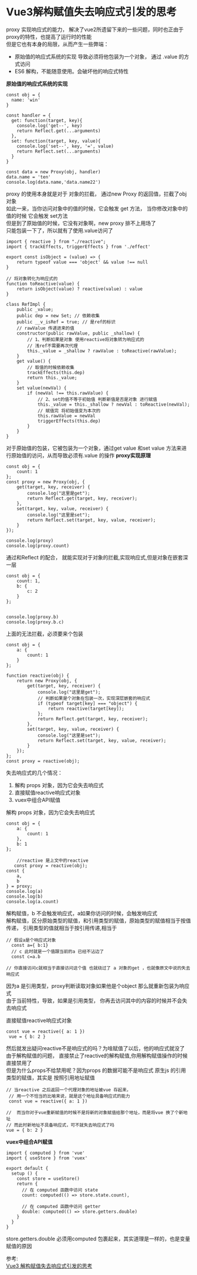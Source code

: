 # Vue3解构赋值失去响应式引发的思考
proxy 实现响应式的能力， 解决了vue2所遗留下来的一些问题，同时也正由于proxy的特性，也提高了运行时的性能  
但是它也有本身的局限，从而产生一些弊端：  
- 原始值的响应式系统的实现 导致必须将他包装为一个对象， 通过 .value 的方式访问
- ES6 解构，不能随意使用。会破坏他的响应式特性

**原始值的响应式系统的实现**  
``` 
const obj = {
  name: 'win'
}

const handler = {
  get: function(target, key){
    console.log('get--', key)
    return Reflect.get(...arguments)  
  },
  set: function(target, key, value){
    console.log('set--', key, '=', value)
    return Reflect.set(...arguments)
  }
}

const data = new Proxy(obj, handler)
data.name = 'ten'
console.log(data.name,'data.name22')
```
proxy 的使用本身就是对于 对象的拦截， 通过new Proxy 的返回值，拦截了obj 对象  
如此一来，当你访问对象中的值的时候，它会触发 get 方法， 当你修改对象中的值的时候 它会触发 set方法  
但是到了原始值的时候，它没有对象啊，new proxy 排不上用场了  
只能包装一下了，所以就有了使用.value访问了  
``` 
import { reactive } from "./reactive";
import { trackEffects, triggerEffects } from './effect'

export const isObject = (value) => {
    return typeof value === 'object' && value !== null
}

// 将对象转化为响应式的
function toReactive(value) {
    return isObject(value) ? reactive(value) : value
}

class RefImpl {
    public _value;
    public dep = new Set; // 依赖收集
    public __v_isRef = true; // 是ref的标识
    // rawValue 传递进来的值
    constructor(public rawValue, public _shallow) {
        // 1、判断如果是对象 使用reactive将对象转为响应式的
        // 浅ref不需要再次代理
        this._value = _shallow ? rawValue : toReactive(rawValue);
    }
    get value() {
        // 取值的时候依赖收集
        trackEffects(this.dep)
        return this._value;
    }
    set value(newVal) {
        if (newVal !== this.rawValue) {
            // 2、set的值不等于初始值 判断新值是否是对象 进行赋值
            this._value = this._shallow ? newVal : toReactive(newVal);
            // 赋值完 将初始值变为本次的
            this.rawValue = newVal
            triggerEffects(this.dep)
        }
    }
}
```
对于原始值的包装，它被包装为一个对象，通过get value 和set value 方法来进行原始值的访问，从而导致必须有.value 的操作
**proxy实现原理**  
``` 
const obj = {
    count: 1
};
const proxy = new Proxy(obj, {
    get(target, key, receiver) {
        console.log("这里是get");
        return Reflect.get(target, key, receiver);
    },
    set(target, key, value, receiver) {
        console.log("这里是set");
        return Reflect.set(target, key, value, receiver);
    }
});

console.log(proxy)
console.log(proxy.count)
```
通过和Reflect 的配合， 就能实现对于对象的拦截,实现响应式,但是对象在嵌套深一层  
``` 
const obj = {
    count: 1,
    b: {
        c: 2
    }
};


console.log(proxy.b)
console.log(proxy.b.c)
```
上面的无法拦截，必须要来个包装
``` 
const obj = {
    a: {
        count: 1
    }
};

function reactive(obj) {
    return new Proxy(obj, {
        get(target, key, receiver) {
            console.log("这里是get");
            // 判断如果是个对象在包装一次，实现深层嵌套的响应式
            if (typeof target[key] === "object") {
                return reactive(target[key]);
            };
            return Reflect.get(target, key, receiver);
        },
        set(target, key, value, receiver) {
            console.log("这里是set");
            return Reflect.set(target, key, value, receiver);
        }
    });
};
const proxy = reactive(obj);
```
失去响应式的几个情况：
1. 解构 props 对象，因为它会失去响应式
2. 直接赋值reactive响应式对象
3. vuex中组合API赋值

解构 props 对象，因为它会失去响应式  
``` 
const obj = {
    a: {
        count: 1
    },
    b: 1
};
    
    //reactive 是上文中的reactive
   const proxy = reactive(obj);
const {
    a,
    b
} = proxy;
console.log(a)
console.log(b)
console.log(a.count)
```
解构赋值，b 不会触发响应式，a如果你访问的时候，会触发响应式   
解构赋值，区分原始类型的赋值，和引用类型的赋值，原始类型的赋值相当于按值传递， 引用类型的值就相当于按引用传递,相当于
``` 
// 假设a是个响应式对象
  const a={ b:1}
  // c 此时就是一个值跟当前的a 已经不沾边了
  const c=a.b

// 你直接访问c就相当于直接访问这个值 也就绕过了 a 对象的get ，也就像原文中说的失去响应式
```
因为a 是引用类型，proxy判断读取对象如果他是个object 那么就重新包装为响应式  
由于当前特性，导致，如果是引用类型， 你再去访问其中的内容的时候并不会失去响应式  

直接赋值reactive响应式对象  
``` 
const vue = reactive({ a: 1 })
 vue = { b: 2 }
```
然后就发出疑问reactive不是响应式的吗？为啥赋值了以后，他的响应式就没了  
由于解构赋值的问题， 直接禁止了reactive的解构赋值,你用解构赋值操作的时候直接禁用了  
但是为什么props不给禁用呢？因为props 的数据可能不是响应式
原生js 的引用类型的赋值，其实是 按照引用地址赋值  
``` 
// 当reactive 之后返回一个代理对象的地址被vue 存起来，
 // 用一个不恰当的比喻来说，就是这个地址具备响应式的能力
 const vue = reactive({ a: 1 })
 
//  而当你对于vue重新赋值的时候不是将新的对象赋值给那个地址，而是将vue 换了个新地址
// 而此时新地址不具备响应式，可不就失去响应式了吗
vue = { b: 2 }
```
**vuex中组合API赋值**  
``` 
import { computed } from 'vue'
import { useStore } from 'vuex'

export default {
  setup () {
    const store = useStore()
    return {
      // 在 computed 函数中访问 state
      count: computed(() => store.state.count),

      // 在 computed 函数中访问 getter
      double: computed(() => store.getters.double)
    }
  }
}
```
store.getters.double 必须用computed 包裹起来，其实道理是一样的，也是变量赋值的原因

参考:  
[Vue3 解构赋值失去响应式引发的思考](https://mp.weixin.qq.com/s/es2Mwk3_PHUUz869O5ivAA)
